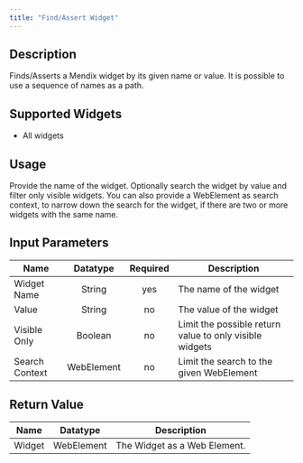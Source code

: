 ```yaml
---
title: "Find/Assert Widget"
---
```

## Description
Finds/Asserts a Mendix widget by its given name or value.
It is possible to use a sequence of names as a path.

## Supported Widgets
 + All widgets

## Usage
Provide the name of the widget.
Optionally search the widget by value and filter only visible widgets.
You can also provide a WebElement as search context, to narrow down the search for the widget, if there are two or more widgets with the same name.

## Input Parameters
Name | Datatype | Required | Description
---- |:--------:| :-------:|---------------
Widget Name | String | yes | The name of the widget
Value | String |no | The value of the widget
Visible Only | Boolean | no | Limit the possible return value to only visible widgets
Search Context | WebElement | no | Limit the search to the given WebElement

## Return Value
Name | Datatype | Description
---- | :---------: | ---------------
Widget | WebElement | The Widget as a Web Element.
